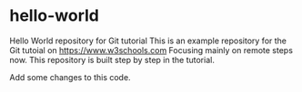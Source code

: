 # hello-world
Hello World repository for Git tutorial
This is an example repository for the Git tutoial on https://www.w3schools.com
Focusing mainly on remote steps now.
This repository is built step by step in the tutorial.

Add some changes to this code.
